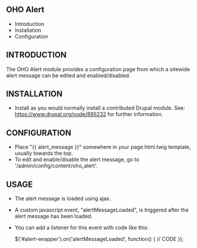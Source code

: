 OHO Alert
---------

* Introduction
* Installation
* Configuration


INTRODUCTION
------------

The OHO Alert module provides a configuration page from which a
sitewide alert message can be edited and enabled/disabled.


INSTALLATION
------------

 * Install as you would normally install a contributed Drupal module.
   See: https://www.drupal.org/node/895232 for further information.


CONFIGURATION
-------------

 * Place "{{ alert_message }}" somewhere in your page.html.twig template,
   usually towards the top.
 * To edit and enable/disable the alert message, go to
   '/admin/config/content/oho_alert'.

USAGE
-------------

 * The alert message is loaded using ajax.
 * A custom javascript event, "alertMessageLoaded", is triggered after
   the alert message has been loaded.
 * You can add a listener for this event with code like this:

    $('#alert-wrapper').on('alertMessageLoaded', function() {
      // CODE
    });
